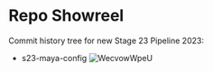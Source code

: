 # Repo Showreel
Commit history tree for new Stage 23 Pipeline 2023:
- s23-maya-config
![WecvowWpeU](https://github.com/AnthonyBPomes/repo-showreel/assets/82203789/49b5dafa-c5e2-4319-b4d2-bdeaee292465)
